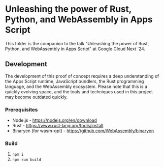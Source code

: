 # Unleashing the power of Rust, Python, and WebAssembly in Apps Script

This folder is the companion to the talk "Unleashing the power of Rust, Python, and WebAssembly in Apps Script" at Google Cloud Next '24.

## Development

The development of this proof of concept requires a deep understanding of the Apps Script runtime, JavaScript bundlers, the Rust programming language, and the WebAssembly ecosystem. Please note that this is a quickly evolving space, and the tools and techniques used in this project may become outdated quickly.

### Prerequisites

- Node.js - https://nodejs.org/en/download
- Rust - https://www.rust-lang.org/tools/install
- Binaryen (for wasm-opt) - https://github.com/WebAssembly/binaryen

### Build

1. `npm i`
1. `npm run build`
